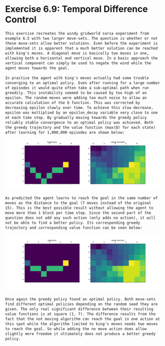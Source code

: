 # Exercise 6.9: Temporal Difference Control

	This exercise recreates the windy gridworld sarsa experiment from example 6.5 with two larger move-sets. The question is whether or not these move-sets allow better solutions. Even before the experiment is implemented it is apparent that a much better solution can be reached with king's moves. A diagonal move is basically two moves in one, allowing both a horizontal and vertical move. In a basic approach the vertical component can simply be used to negate the wind while the agent moves towards the goal.

	In practice the agent with king's moves actually had some trouble converging to an optimal policy. Even after running for a large number of episodes it would quite often take a sub-optimal path when run greedily. This instability seemed to be caused by too high of an epsilon. The random moves were adding too much noise to allow an accurate calculation of the Q function. This was corrected by decreasing epsilon slowly over time. To achieve this slow decrease, epsilon was multiplied by an epsilon_decay variable very close to one at each time step. By gradually moving towards the greedy policy reliably stable convergence to an optimal policy was achieved. Both the greedy trajectory and the value function (max(Q) for each state) after learning for 1,000,000 episodes are shown below:

![King's Moves](kings_moves.png)

	As predicted the agent learns to reach the goal in the same number of moves as the distance to the goal (7 moves instead of the original 15). This is the best possible result without allowing the agent to move more than 1 block per time step. Since the second part of the question does not add any such action (only adds no action), it will not be able to find a better policy. Its corresponding greedy trajectory and corresponding value function can be seen below:

![King's Moves With No Move](with_no_move.png)

	Once again the greedy policy found an optimal policy. Both move-sets find different optimal policies depending on the random seed they are given. The only real significant difference between their resulting value functions is at square (1, 7). The difference results from the fact that the not moving algorithm can reach the goal in one action at this spot while the algorithm limited to king's moves needs two moves to reach the goal. So while adding the no move action does allow slightly more freedom it ultimately does not produce a better greedy policy.
